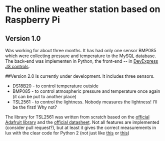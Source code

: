 # The online weather station based on Raspberry Pi

## Version 1.0
Was working for about three months. It has had only one sensor BMP085 which were collecting pressure and temperature to the MySQL database. 
The back-end was implementen in Python, the front-end -- in [DevExpress JS controls](http://js.devexpress.com/).

##Version 2.0
Is currently under development.
It includes three sensors.
* DS18B20 - to control temperature outside
* BMP085 - to control atmospheric pressure and temperature once again (it can be put to another place)
* TSL2561 - to control the lightness. Nobody measures the lightness! I'll be the first! Why not?

The library for TSL2561 was written from scratch based on the [official Adafruit library](https://github.com/adafruit/TSL2561-Arduino-Library) and the [official datasheet](http://www.adafruit.com/datasheets/TSL2561.pdf). Not all features are implemented (consider pull request?), but at least it gives the correct measurements in lux with the clear code for Python 2 (not just like [this](https://github.com/seanbechhofer/raspberrypi/blob/master/python/TSL2561.py) or [this](https://github.com/janheise/TSL2561))

